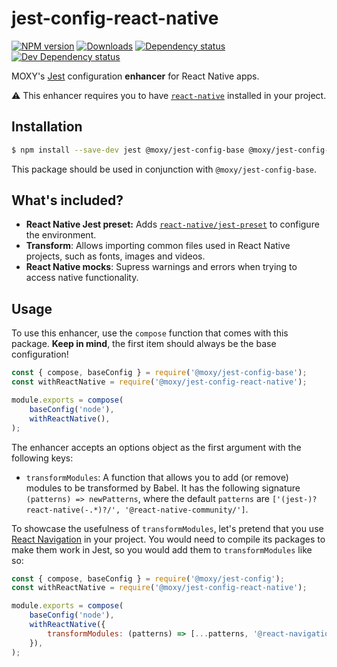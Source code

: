 # jest-config-react-native

[![NPM version][npm-image]][npm-url] [![Downloads][downloads-image]][npm-url]
[![Dependency status][david-dm-image]][david-dm-url] [![Dev Dependency status][david-dm-dev-image]][david-dm-dev-url]

[npm-url]:https://npmjs.org/package/@moxy/jest-config-react-native
[npm-image]:https://img.shields.io/npm/v/@moxy/jest-config-react-native.svg
[downloads-image]:https://img.shields.io/npm/dm/@moxy/jest-config-react-native.svg
[david-dm-url]:https://david-dm.org/moxystudio/jest-config?path=packages/jest-config-react-native
[david-dm-image]:https://img.shields.io/david/moxystudio/jest-config.svg?path=packages/jest-config-react-native
[david-dm-dev-url]:https://david-dm.org/moxystudio/jest-config?type=dev&path=packages/jest-config-react-native
[david-dm-dev-image]:https://img.shields.io/david/dev/moxystudio/jest-config.svg?path=packages/jest-config-react-native

MOXY's [Jest](https://jestjs.io/) configuration **enhancer** for React Native apps.

⚠️ This enhancer requires you to have [`react-native`](https://www.npmjs.com/package/react-native) installed in your project.

## Installation

```sh
$ npm install --save-dev jest @moxy/jest-config-base @moxy/jest-config-react-native
```

This package should be used in conjunction with `@moxy/jest-config-base`.

## What's included?

- **React Native Jest preset:** Adds [`react-native/jest-preset`](https://github.com/facebook/react-native/blob/master/jest-preset.js) to configure the environment.
- **Transform**: Allows importing common files used in React Native projects, such as fonts, images and videos.
- **React Native mocks**: Supress warnings and errors when trying to access native functionality.

## Usage

To use this enhancer, use the `compose` function that comes with this package. **Keep in mind**, the first item should always be the base configuration!

```js
const { compose, baseConfig } = require('@moxy/jest-config-base');
const withReactNative = require('@moxy/jest-config-react-native');

module.exports = compose(
    baseConfig('node'),
    withReactNative(),
);
```

The enhancer accepts an options object as the first argument with the following keys:

- `transformModules`: A function that allows you to add (or remove) modules to be transformed by Babel. It has the following signature `(patterns) => newPatterns`, where the default `patterns` are `['(jest-)?react-native(-.*)?/', '@react-native-community/']`.

To showcase the usefulness of `transformModules`, let's pretend that you use [React Navigation](https://reactnavigation.org/) in your project. You would need to compile its packages to make them work in Jest, so you would add them to `transformModules` like so:

```js
const { compose, baseConfig } = require('@moxy/jest-config');
const withReactNative = require('@moxy/jest-config-react-native');

module.exports = compose(
    baseConfig('node'),
    withReactNative({
        transformModules: (patterns) => [...patterns, '@react-navigation/'],
    }),
);
```
